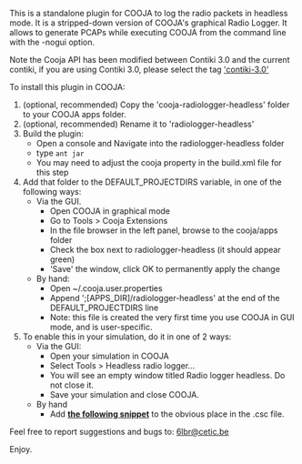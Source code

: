 This is a standalone plugin for COOJA to log the radio packets
in headless mode. It is a stripped-down version of COOJA's 
graphical Radio Logger. It allows to generate PCAPs while 
executing COOJA from the command line with the -nogui option.

Note the Cooja API has been modified between Contiki 3.0 and the current contiki, if you are using Contiki 3.0, please select the tag ['contiki-3.0'](https://github.com/cetic/cooja-radiologger-headless/tree/contiki-3.0)

To install this plugin in COOJA:

1. (optional, recommended) Copy the 'cooja-radiologger-headless' folder to your COOJA apps folder.
2. (optional, recommended) Rename it to 'radiologger-headless'
3. Build the plugin:
    * Open a console and Navigate into the radiologger-headless folder
    * type `ant jar`
    * You may need to adjust the cooja property in the build.xml file for this step
4. Add that folder to the DEFAULT_PROJECTDIRS variable, in one of the following ways:
    * Via the GUI.
        * Open COOJA in graphical mode
        * Go to Tools > Cooja Extensions
        * In the file browser in the left panel, browse to the cooja/apps folder
        * Check the box next to radiologger-headless (it should appear green)
        * 'Save' the window, click OK to permanently apply the change
    * By hand:
        * Open ~/.cooja.user.properties
        * Append ';[APPS_DIR]/radiologger-headless' at the end of the DEFAULT_PROJECTDIRS line
        * Note: this file is created the very first time you use COOJA in GUI mode, and is user-specific.
5. To enable this in your simulation, do it in one of 2 ways:
    * Via the GUI:
        * Open your simulation in COOJA
        * Select Tools > Headless radio logger...
        * You will see an empty window titled Radio logger headless. Do not close it.
        * Save your simulation and close COOJA.
    * By hand
        * Add [**the following snippet**](https://github.com/cetic/cooja-radiologger-headless/blob/master/CSC_PLUGIN.txt) to the obvious place in the .csc file.

Feel free to report suggestions and bugs to: 6lbr@cetic.be

Enjoy.
